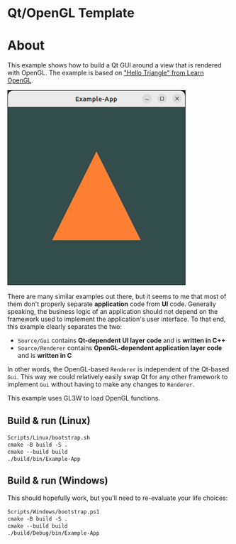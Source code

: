 # Qt/OpenGL Template

# About

This example shows how to build a Qt GUI around a view that is rendered with
OpenGL. The example is based on
["Hello Triangle" from Learn OpenGL](https://learnopengl.com/Getting-started/Hello-Triangle).

![](screenshot.png)

There are many similar examples out there, but it seems to me that most of them
don't properly separate **application** code from **UI** code. Generally speaking,
the business logic of an application should not depend on the framework used
to implement the application's user interface. To that end, this example clearly
separates the two:

- `Source/Gui` contains **Qt-dependent UI layer code** and is **written in C++**
- `Source/Renderer` contains **OpenGL-dependent application layer code** and is **written in C**

In other words, the OpenGL-based `Renderer` is independent of the Qt-based `Gui`.
This way we could relatively easily swap Qt for any other framework to implement
`Gui` without having to make any changes to `Renderer`.

This example uses GL3W to load OpenGL functions.

## Build & run (Linux)

```
Scripts/Linux/bootstrap.sh
cmake -B build -S .
cmake --build build
./build/bin/Example-App
```

## Build & run (Windows)

This should hopefully work, but you'll need to re-evaluate your life choices:
```
Scripts/Windows/bootstrap.ps1
cmake -B build -S .
cmake --build build
./build/Debug/bin/Example-App
```
